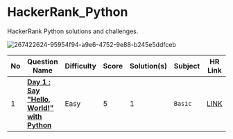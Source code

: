 # HackerRank_Python
HackerRank Python solutions and challenges.

![267422624-95954f94-a9e6-4752-9e88-b245e5ddfceb](https://github.com/abheeshtsingh2803/HackerRank_Python/assets/131380599/9d23974d-dae3-4fd6-a32e-ae70d57fc9f1)


| No | Question Name | Difficulty | Score | Solution(s) | Subject | HR Link |
|--|--|--|--|--|--|--|
| 1 | [**Day 1 : Say "Hello, World!" with Python**](solution/Hello_World.md) | Easy | 5 | 1 | `Basic` | [LINK](https://www.hackerrank.com/challenges/py-hello-world/problem?isFullScreen=true) |
